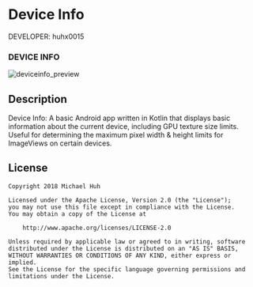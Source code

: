 Device Info
===========

DEVELOPER: huhx0015

### DEVICE INFO
![deviceinfo_preview](https://user-images.githubusercontent.com/1645482/40882337-a088d2f2-6693-11e8-8d0c-55c38895d8a9.png)

## Description

Device Info: A basic Android app written in Kotlin that displays basic information about the current device, including GPU texture size limits. Useful for determining the maximum pixel width & height limits for ImageViews on certain devices.

## License

    Copyright 2018 Michael Huh

    Licensed under the Apache License, Version 2.0 (the "License");
    you may not use this file except in compliance with the License.
    You may obtain a copy of the License at

        http://www.apache.org/licenses/LICENSE-2.0

    Unless required by applicable law or agreed to in writing, software
    distributed under the License is distributed on an "AS IS" BASIS,
    WITHOUT WARRANTIES OR CONDITIONS OF ANY KIND, either express or implied.
    See the License for the specific language governing permissions and
    limitations under the License.